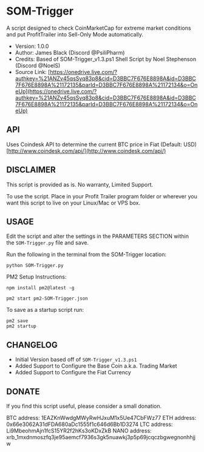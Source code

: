 # SOM-Trigger

A script designed to check CoinMarketCap for extreme market conditions and put ProfitTrailer into Sell-Only Mode automatically.

  - Version: 1.0.0
  - Author: James Black (Discord @PsiliPharm)
  - Credits: Based of SOM-Trigger_v1.3.ps1 Shell Script by Noel Stephenson (Discord @NoelS)
  - Source Link: [https://onedrive.live.com/?authkey=%21ANZv45qsSyq83p8&cid=D3BBC7F676E8898A&id=D3BBC7F676E8898A%21172135&parId=D3BBC7F676E8898A%21172134&o=OneUp](https://onedrive.live.com/?authkey=%21ANZv45qsSyq83p8&cid=D3BBC7F676E8898A&id=D3BBC7F676E8898A%21172135&parId=D3BBC7F676E8898A%21172134&o=OneUp)


## API

Uses Coindesk API to determine the current BTC price in Fiat (Default: USD)
[http://www.coindesk.com/api/](http://www.coindesk.com/api/)


## DISCLAIMER

This script is provided as is.  No warranty, Limited Support.

To use the script. Place in your Profit Trailer program folder or wherever you want this script to live on your Linux/Mac or VPS box.


## USAGE

Edit the script and alter the settings in the PARAMETERS SECTION within the `SOM-Trigger.py` file and save.

Run the following in the terminal from the SOM-Trigger location:

    python SOM-Trigger.py

PM2 Setup Instructions:

    npm install pm2@latest -g

    pm2 start pm2-SOM-Trigger.json

To save as a startup script run:

    pm2 save
    pm2 startup


## CHANGELOG

  - Initial Version based off of `SOM-Trigger_v1.3.ps1`
  - Added Support to Configure the Base Coin a.k.a. Trading Market
  - Added Support to Configure the Fiat Currency


## DONATE

If you find this script useful, please consider a small donation.

  BTC address:  1EAZKnWwdgMWyRwHJxuM1x5Ue47CbFWz77
  ETH address:  0x66e3062A31dFDA680aDc1555f1c646d6Bb1D3274
  LTC address:  Li9MbeohmAjn1fcS15YR2f2hKs3oKDxZkB
  NANO address: xrb_1mxdnmoszfq3je95aemcf7936s3gk5nuawkj3p5p69jcqczbgwegnonhhjjw
